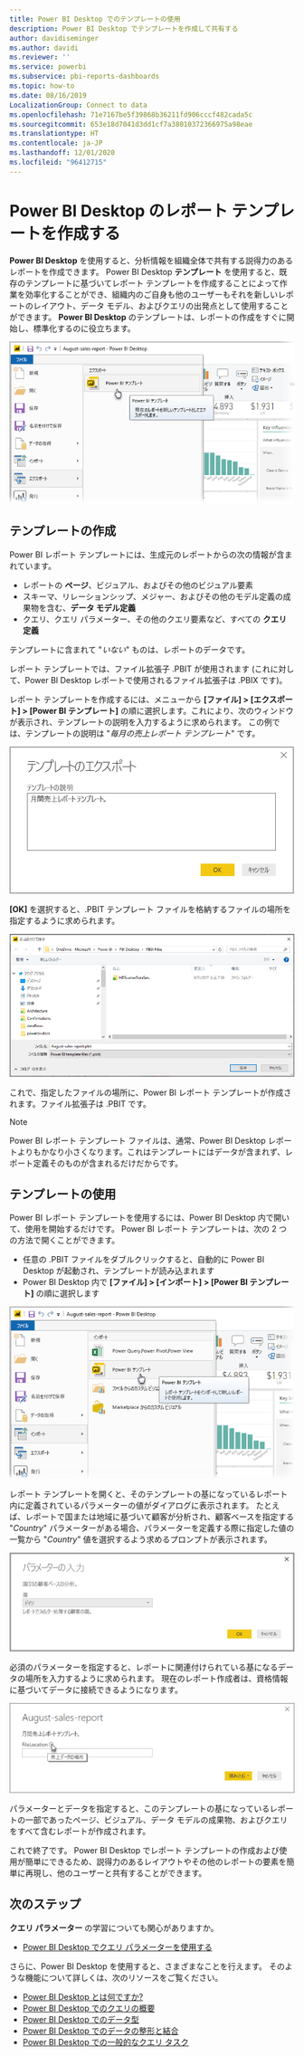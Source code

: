 ```yaml
---
title: Power BI Desktop でのテンプレートの使用
description: Power BI Desktop でテンプレートを作成して共有する
author: davidiseminger
ms.author: davidi
ms.reviewer: ''
ms.service: powerbi
ms.subservice: pbi-reports-dashboards
ms.topic: how-to
ms.date: 08/16/2019
LocalizationGroup: Connect to data
ms.openlocfilehash: 71e7167be5f39868b36211fd906cccf482cada5c
ms.sourcegitcommit: 653e18d7041d3dd1cf7a38010372366975a98eae
ms.translationtype: HT
ms.contentlocale: ja-JP
ms.lasthandoff: 12/01/2020
ms.locfileid: "96412715"
---
```

# <a name="create-report-templates-for-power-bi-desktop"></a>Power BI Desktop のレポート テンプレートを作成する

**Power BI Desktop** を使用すると、分析情報を組織全体で共有する説得力のあるレポートを作成できます。 Power BI Desktop **テンプレート** を使用すると、既存のテンプレートに基づいてレポート テンプレートを作成することによって作業を効率化することができ、組織内のご自身も他のユーザーもそれを新しいレポートのレイアウト、データ モデル、およびクエリの出発点として使用することができます。 **Power BI Desktop** のテンプレートは、レポートの作成をすぐに開始し、標準化するのに役立ちます。

![レポートをテンプレートとしてエクスポートする](media/desktop-templates/desktop-templates-01.png)

## <a name="creating-templates"></a>テンプレートの作成

Power BI レポート テンプレートには、生成元のレポートからの次の情報が含まれています。

* レポートの **ページ**、ビジュアル、およびその他のビジュアル要素
* スキーマ、リレーションシップ、メジャー、およびその他のモデル定義の成果物を含む、**データ モデル定義**
* クエリ、クエリ パラメーター、その他のクエリ要素など、すべての **クエリ定義**

テンプレートに含まれて "*いない*" ものは、レポートのデータです。 

レポート テンプレートでは、ファイル拡張子 .PBIT が使用されます (これに対して、Power BI Desktop レポートで使用されるファイル拡張子は .PBIX です)。 

レポート テンプレートを作成するには、メニューから **[ファイル] > [エクスポート] > [Power BI テンプレート]** の順に選択します。これにより、次のウィンドウが表示され、テンプレートの説明を入力するように求められます。 この例では、テンプレートの説明は "*毎月の売上レポート テンプレート*" です。

![テンプレートのエクスポートの説明ダイアログ](media/desktop-templates/desktop-templates-02.png)

**[OK]** を選択すると、.PBIT テンプレート ファイルを格納するファイルの場所を指定するように求められます。

![テンプレートの場所](media/desktop-templates/desktop-templates-03.png)

これで、指定したファイルの場所に、Power BI レポート テンプレートが作成されます。ファイル拡張子は .PBIT です。

> [!NOTE]
> Power BI レポート テンプレート ファイルは、通常、Power BI Desktop レポートよりもかなり小さくなります。これはテンプレートにはデータが含まれず、レポート定義そのものが含まれるだけだからです。 

## <a name="using-templates"></a>テンプレートの使用

Power BI レポート テンプレートを使用するには、Power BI Desktop 内で開いて、使用を開始するだけです。 Power BI レポート テンプレートは、次の 2 つの方法で開くことができます。

* 任意の .PBIT ファイルをダブルクリックすると、自動的に Power BI Desktop が起動され、テンプレートが読み込まれます
* Power BI Desktop 内で **[ファイル] > [インポート] > [Power BI テンプレート]** の順に選択します

![テンプレートをインポートする](media/desktop-templates/desktop-templates-04.png)

レポート テンプレートを開くと、そのテンプレートの基になっているレポート内に定義されているパラメーターの値がダイアログに表示されます。 たとえば、レポートで国または地域に基づいて顧客が分析され、顧客ベースを指定する "*Country*" パラメーターがある場合、パラメーターを定義する際に指定した値の一覧から "*Country*" 値を選択するよう求めるプロンプトが表示されます。 

![テンプレート用のパラメーターを指定する](media/desktop-templates/desktop-templates-05a.png)

必須のパラメーターを指定すると、レポートに関連付けられている基になるデータの場所を入力するように求められます。 現在のレポート作成者は、資格情報に基づいてデータに接続できるようになります。

![テンプレートのデータの場所を指定する](media/desktop-templates/desktop-templates-05.png)

パラメーターとデータを指定すると、このテンプレートの基になっているレポートの一部であったページ、ビジュアル、データ モデルの成果物、およびクエリをすべて含むレポートが作成されます。 

これで終了です。 Power BI Desktop でレポート テンプレートの作成および使用が簡単にできるため、説得力のあるレイアウトやその他のレポートの要素を簡単に再現し、他のユーザーと共有することができます。

## <a name="next-steps"></a>次のステップ
**クエリ パラメーター** の学習についても関心がありますか。
* [Power BI Desktop でクエリ パラメーターを使用する](/power-query/power-query-query-parameters)

さらに、Power BI Desktop を使用すると、さまざまなことを行えます。 そのような機能について詳しくは、次のリソースをご覧ください。

* [Power BI Desktop とは何ですか?](../fundamentals/desktop-what-is-desktop.md)
* [Power BI Desktop でのクエリの概要](../transform-model/desktop-query-overview.md)
* [Power BI Desktop でのデータ型](../connect-data/desktop-data-types.md)
* [Power BI Desktop でのデータの整形と結合](../connect-data/desktop-shape-and-combine-data.md)
* [Power BI Desktop での一般的なクエリ タスク](../transform-model/desktop-common-query-tasks.md)